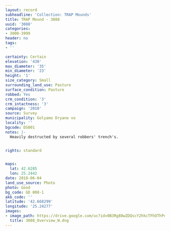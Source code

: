 ```yaml
---
layout: record
subheadline: 'Collection: TRAP Mounds'
title: TRAP Mound - 3088
uuid: '3088'
categories:
- 3000-3999
header: no
tags:
- ''

certainty: Certain
elevation: '430'
max_diameter: '35'
min_diameter: '23'
height: '1'
size_category: Small
surrounding_land_use: Pasture
surface_condition: Pasture
robbed: Yes
crm_condition: '3'
crm_intactness: '3'
campaign: '2010'
source: Survey
municipality: Golyamo Dryano vo
locality: ''
bgcode: DS001
notes: |-
  Heavily destructed by several robbers' trench's.


rights: standard


maps:
  lat: 42.6285
  lon: 25.2442
date: 2018-06-04
land_use_source: Photo
photo: Good
bg_code: GD 008-1
akb_code: ''
latitude: '42.668299'
longitude: '25.24277'
images:
- image_path: https://drive.google.com/uc?id=0B3Rg88wZDQscY2hkcTFhOThPekE
  title: 3088_Overview_W.dng
---
```

